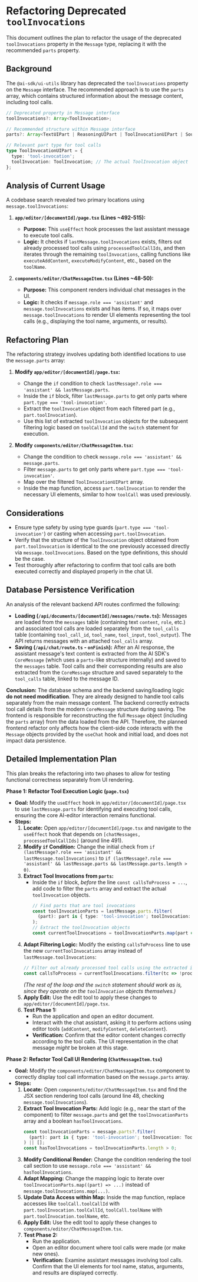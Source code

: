 # Refactoring Deprecated `toolInvocations`

This document outlines the plan to refactor the usage of the deprecated `toolInvocations` property in the `Message` type, replacing it with the recommended `parts` property.

## Background

The `@ai-sdk/ui-utils` library has deprecated the `toolInvocations` property on the `Message` interface. The recommended approach is to use the `parts` array, which contains structured information about the message content, including tool calls.

```typescript
// Deprecated property in Message interface
toolInvocations?: Array<ToolInvocation>;

// Recommended structure within Message interface
parts?: Array<TextUIPart | ReasoningUIPart | ToolInvocationUIPart | SourceUIPart | FileUIPart | StepStartUIPart>;

// Relevant part type for tool calls
type ToolInvocationUIPart = {
  type: 'tool-invocation';
  toolInvocation: ToolInvocation; // The actual ToolInvocation object
};
```

## Analysis of Current Usage

A codebase search revealed two primary locations using `message.toolInvocations`:

1.  **`app/editor/[documentId]/page.tsx` (Lines ~492-515):**
    *   **Purpose:** This `useEffect` hook processes the last assistant message to execute tool calls.
    *   **Logic:** It checks if `lastMessage.toolInvocations` exists, filters out already processed tool calls using `processedToolCallIds`, and then iterates through the remaining `toolInvocations`, calling functions like `executeAddContent`, `executeModifyContent`, etc., based on the `toolName`.

2.  **`components/editor/ChatMessageItem.tsx` (Lines ~48-50):**
    *   **Purpose:** This component renders individual chat messages in the UI.
    *   **Logic:** It checks if `message.role === 'assistant'` and `message.toolInvocations` exists and has items. If so, it maps over `message.toolInvocations` to render UI elements representing the tool calls (e.g., displaying the tool name, arguments, or results).

## Refactoring Plan

The refactoring strategy involves updating both identified locations to use the `message.parts` array:

1.  **Modify `app/editor/[documentId]/page.tsx`:**
    *   Change the `if` condition to check `lastMessage?.role === 'assistant' && lastMessage.parts`.
    *   Inside the `if` block, filter `lastMessage.parts` to get only parts where `part.type === 'tool-invocation'`.
    *   Extract the `toolInvocation` object from each filtered part (e.g., `part.toolInvocation`).
    *   Use this list of extracted `toolInvocation` objects for the subsequent filtering logic based on `toolCallId` and the `switch` statement for execution.

2.  **Modify `components/editor/ChatMessageItem.tsx`:**
    *   Change the condition to check `message.role === 'assistant' && message.parts`.
    *   Filter `message.parts` to get only parts where `part.type === 'tool-invocation'`.
    *   Map over the filtered `ToolInvocationUIPart` array.
    *   Inside the map function, access `part.toolInvocation` to render the necessary UI elements, similar to how `toolCall` was used previously.

## Considerations

*   Ensure type safety by using type guards (`part.type === 'tool-invocation'`) or casting when accessing `part.toolInvocation`.
*   Verify that the structure of the `ToolInvocation` object obtained from `part.toolInvocation` is identical to the one previously accessed directly via `message.toolInvocations`. Based on the type definitions, this should be the case.
*   Test thoroughly after refactoring to confirm that tool calls are both executed correctly and displayed properly in the chat UI. 

## Database Persistence Verification

An analysis of the relevant backend API routes confirmed the following:

*   **Loading (`/api/documents/[documentId]/messages/route.ts`):** Messages are loaded from the `messages` table (containing text `content`, `role`, etc.) and associated tool calls are loaded separately from the `tool_calls` table (containing `tool_call_id`, `tool_name`, `tool_input`, `tool_output`). The API returns messages with an attached `tool_calls` array.
*   **Saving (`/api/chat/route.ts` - `onFinish`):** After an AI response, the assistant message's text content is extracted from the AI SDK's `CoreMessage` (which uses a `parts`-like structure internally) and saved to the `messages` table. Tool calls and their corresponding results are also extracted from the `CoreMessage` structure and saved separately to the `tool_calls` table, linked to the message ID.

**Conclusion:** The database schema and the backend saving/loading logic **do not need modification**. They are already designed to handle tool calls separately from the main message content. The backend correctly extracts tool call details from the modern `CoreMessage` structure during saving. The frontend is responsible for reconstructing the full `Message` object (including the `parts` array) from the data loaded from the API. Therefore, the planned frontend refactor only affects how the client-side code interacts with the `Message` objects provided by the `useChat` hook and initial load, and does not impact data persistence. 

## Detailed Implementation Plan

This plan breaks the refactoring into two phases to allow for testing functional correctness separately from UI rendering.

**Phase 1: Refactor Tool Execution Logic (`page.tsx`)**

*   **Goal:** Modify the `useEffect` hook in `app/editor/[documentId]/page.tsx` to use `lastMessage.parts` for identifying and executing tool calls, ensuring the core AI-editor interaction remains functional.
*   **Steps:**
    1.  **Locate:** Open `app/editor/[documentId]/page.tsx` and navigate to the `useEffect` hook that depends on `[chatMessages, processedToolCallIds]` (around line 491).
    2.  **Modify `if` Condition:** Change the initial check from `if (lastMessage?.role === 'assistant' && lastMessage.toolInvocations)` to `if (lastMessage?.role === 'assistant' && lastMessage.parts && lastMessage.parts.length > 0)`.
    3.  **Extract Tool Invocations from `parts`:**
        *   Inside the `if` block, *before* the line `const callsToProcess = ...`, add code to filter the `parts` array and extract the actual `toolInvocation` objects.
            ```typescript
            // Find parts that are tool invocations
            const toolInvocationParts = lastMessage.parts.filter(
              (part): part is { type: 'tool-invocation'; toolInvocation: ToolInvocation } => part.type === 'tool-invocation'
            );
            // Extract the toolInvocation objects
            const currentToolInvocations = toolInvocationParts.map(part => part.toolInvocation);
            ```
    4.  **Adapt Filtering Logic:** Modify the existing `callsToProcess` line to use the new `currentToolInvocations` array instead of `lastMessage.toolInvocations`:
        ```typescript
        // Filter out already processed tool calls using the extracted invocations
        const callsToProcess = currentToolInvocations.filter(tc => !processedToolCallIds.has(tc.toolCallId));
        ```
        *(The rest of the loop and the `switch` statement should work as is, since they operate on the `toolInvocation` objects themselves.)*
    5.  **Apply Edit:** Use the edit tool to apply these changes to `app/editor/[documentId]/page.tsx`.
    6.  **Test Phase 1:**
        *   Run the application and open an editor document.
        *   Interact with the chat assistant, asking it to perform actions using editor tools (`addContent`, `modifyContent`, `deleteContent`).
        *   **Verification:** Confirm that the editor content changes correctly according to the tool calls. The UI representation in the chat message *might* be broken at this stage.

**Phase 2: Refactor Tool Call UI Rendering (`ChatMessageItem.tsx`)**

*   **Goal:** Modify the `components/editor/ChatMessageItem.tsx` component to correctly display tool call information based on the `message.parts` array.
*   **Steps:**
    1.  **Locate:** Open `components/editor/ChatMessageItem.tsx` and find the JSX section rendering tool calls (around line 48, checking `message.toolInvocations`).
    2.  **Extract Tool Invocation Parts:** Add logic (e.g., near the start of the component) to filter `message.parts` and get the `toolInvocationParts` array and a boolean `hasToolInvocations`.
        ```typescript
        const toolInvocationParts = message.parts?.filter(
          (part): part is { type: 'tool-invocation'; toolInvocation: ToolInvocation } => part.type === 'tool-invocation'
        ) || [];
        const hasToolInvocations = toolInvocationParts.length > 0;
        ```
    3.  **Modify Conditional Render:** Change the condition rendering the tool call section to use `message.role === 'assistant' && hasToolInvocations`.
    4.  **Adapt Mapping:** Change the mapping logic to iterate over `toolInvocationParts.map((part) => ...)` instead of `message.toolInvocations.map(...)`.
    5.  **Update Data Access within Map:** Inside the map function, replace accesses like `toolCall.toolCallId` with `part.toolInvocation.toolCallId`, `toolCall.toolName` with `part.toolInvocation.toolName`, etc.
    6.  **Apply Edit:** Use the edit tool to apply these changes to `components/editor/ChatMessageItem.tsx`.
    7.  **Test Phase 2:**
        *   Run the application.
        *   Open an editor document where tool calls were made (or make new ones).
        *   **Verification:** Examine assistant messages involving tool calls. Confirm that the UI elements for tool name, status, arguments, and results are displayed correctly. 